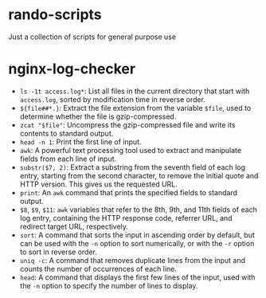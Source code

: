 # rando-scripts
Just a collection of scripts for general purpose use

# nginx-log-checker

- `ls -1t access.log*`: List all files in the current directory that start with `access.log`, sorted by modification time in reverse order.
- `${file##*.}`: Extract the file extension from the variable `$file`, used to determine whether the file is gzip-compressed.
- `zcat "$file"`: Uncompress the gzip-compressed file and write its contents to standard output.
- `head -n 1`: Print the first line of input.
- `awk`: A powerful text processing tool used to extract and manipulate fields from each line of input.
- `substr($7, 2)`: Extract a substring from the seventh field of each log entry, starting from the second character, to remove the initial quote and HTTP version. This gives us the requested URL.
- `print`: An `awk` command that prints the specified fields to standard output.
- `$8`, `$9`, `$11`: `awk` variables that refer to the 8th, 9th, and 11th fields of each log entry, containing the HTTP response code, referrer URL, and redirect target URL, respectively.
- `sort`: A command that sorts the input in ascending order by default, but can be used with the `-n` option to sort numerically, or with the `-r` option to sort in reverse order.
- `uniq -c`: A command that removes duplicate lines from the input and counts the number of occurrences of each line.
- `head`: A command that displays the first few lines of the input, used with the `-n` option to specify the number of lines to display.

